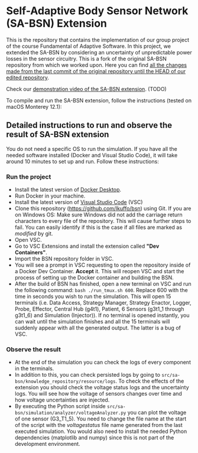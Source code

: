 # Self-Adaptive Body Sensor Network (SA-BSN) Extension

This is the repository that contains the implementation of our group project of the course Fundamental of Adaptive Software. In this project, we extended the SA-BSN by considering an uncertainty of unpredictable power losses in the sensor circuitry. This is a fork of the original SA-BSN repository from which we worked upon. Here you can find [all the changes made from the last commit of the original repository until the HEAD of our edited repository](https://github.com/lkuffo/bsn/compare/1c45cd8f4c43e36fcf5665940d5ce7c66b907b31..HEAD?diff=unified).

Check our [demonstration video of the SA-BSN extension](). (TODO)

To compile and run the SA-BSN extension, follow the instructions (tested on macOS Monterey 12.1): 

## Detailed instructions to run and observe the result of SA-BSN extension
You do not need a specific OS to run the simulation. If you have all the needed software installed (Docker and Visual Studio Code), it will take around 10 minutes to set up and run. Follow these instructions:
### Run the project
- Install the latest version of [Docker Desktop](https://www.docker.com/products/docker-desktop/).
- Run Docker in your machine.
- Install the latest version of [Visual Studio Code](https://code.visualstudio.com/) (VSC)
- Clone this repository (https://github.com/lkuffo/bsn) using Git. If you are on Windows OS: Make sure Windows did not add the carriage return characters to every file of the repository. This will cause further steps to fail. You can easily identify if this is the case if all files are marked as *modified* by git.
- Open VSC.
- Go to VSC Extensions and install the extension called **"Dev Containers"**.
- Import the BSN repository folder in VSC.
- You will see a prompt in VSC requesting to open the repository inside of a Docker Dev Container. **Accept** it. This will reopen VSC and start the process of setting up the Docker container and building the BSN.
- After the build of BSN has finished, open a new terminal on VSC and run the following command: `bash ./run_tmux.sh 600`. Replace 600 with the time in seconds you wish to run the simulation. This will open 15 terminals (i.e. Data Access, Strategy Manager, Strategy Enactor, Logger, Probe, Effector, Central Hub (g4t1), Patient, 6 Sensors (g3t1_1 through g3t1_6) and Simulation (Injector)). If no terminal is opened instantly, you can wait until the simulation finishes and all the 15 terminals will suddenly appear with all the generated output. The latter is a bug of VSC.

### Observe the result
- At the end of the simulation you can check the logs of every component in the terminals. 
- In addition to this, you can check persisted logs by going to `src/sa-bsn/knowledge_repository/resource/logs`. To check the effects of the extension you should check the voltage status logs and the uncertainty logs. You will see how the voltage of sensors changes over time and how voltage uncertainties are injected. 
- By executing the Python script inside `src/sa-bsn/simulation/analyzer/voltageAnalyzer.py` you can plot the voltage of one sensor (G3_T1_5). You need to change the file name at the start of the script with the *voltagestatus* file name generated from the last executed simulation. You would also need to install the needed Python dependencies (matplotlib and numpy) since this is not part of the development environment.
